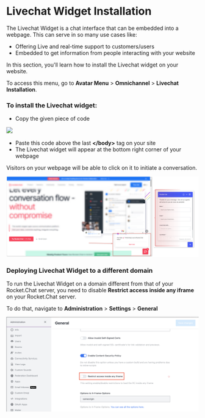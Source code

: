# Livechat Widget Installation

The Livechat Widget is a chat interface that can be embedded into a webpage. This can serve in so many use cases like:

* Offering Live and real-time support to customers/users
* Embedded to get information from people interacting with your website

In this section, you'll learn how to install the Livechat widget on your website.

To access this menu, go to **Avatar Menu**  > **Omnichannel** > **Livechat Installation**.

### To install the Livechat widget:

* Copy the given piece of code

![](<../../.gitbook/assets/1 (11).png>)

* Paste this code above the last **\</body>** tag on your site
* The Livechat widget will appear at the bottom right corner of your webpage

Visitors on your webpage will be able to click on it to initiate a conversation.

![Omnichannel Livechat Widget in action](<../../.gitbook/assets/Omnichannel Livechat Widget in action>)

### Deploying Livechat Widget to a different domain

To run the Livechat Widget on a domain different from that of your Rocket.Chat server, you need to disable **Restrict access inside any iframe** on your Rocket.Chat server.

To do that, navigate to **Administration** > **Settings** > **General**

![Administration > General](<../../.gitbook/assets/restrict-access-inside-any-iframe (1).png>)
